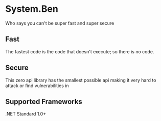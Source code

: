 # System.Ben
Who says you can't be super fast and super secure

## Fast
The fastest code is the code that doesn't execute; so there is no code.

## Secure
This zero api library has the smallest possible api making it very hard to attack or find vulnerabilities in

## Supported Frameworks

.NET Standard 1.0+